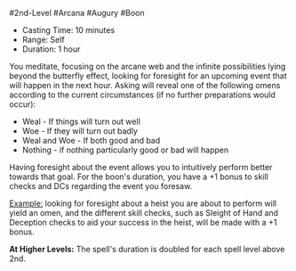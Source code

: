 #2nd-Level #Arcana #Augury #Boon 
 
- Casting Time: 10 minutes
- Range: Self
- Duration: 1 hour 

You meditate, focusing on the arcane web and the infinite possibilities lying beyond the butterfly effect, looking for foresight for an upcoming event that will happen in the next hour. Asking will reveal one of the following omens according to the current circumstances (if no further preparations would occur):

- Weal - If things will turn out well
- Woe - If they will turn out badly
- Weal and Woe - If both good and bad
- Nothing - if nothing particularly good or bad will happen

Having foresight about the event allows you to intuitively perform better towards that goal. For the boon's duration, you have a +1 bonus to skill checks and DCs regarding the event you foresaw.
 
<u>Example:</u> looking for foresight about a heist you are about to perform will yield an omen, and the different skill checks, such as Sleight of Hand and Deception checks to aid your success in the heist, will be made with a +1 bonus.
 
**At Higher Levels:** The spell's duration is doubled for each spell level above 2nd.